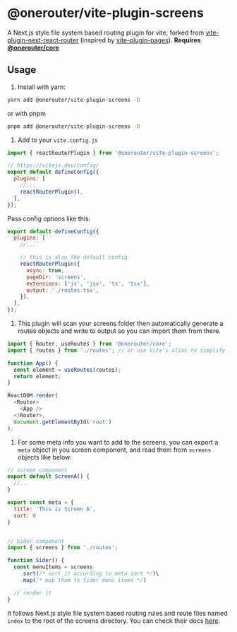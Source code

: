 # @onerouter/vite-plugin-screens

A Next.js style file system based routing plugin for vite, forked from [vite-plugin-next-react-router](https://github.com/zoubingwu/vite-plugin-next-react-router) (inspired by [vite-plugin-pages](https://github.com/hannoeru/vite-plugin-pages)). **Requires [@onerouter/core](https://npmjs.com/package/@onerouter/core)**

## Usage

1. Install with yarn:

```sh
yarn add @onerouter/vite-plugin-screens -D
```

or with pnpm

```sh
pnpm add @onerouter/vite-plugin-screens -D
```

1. Add to your `vite.config.js`

```js
import { reactRouterPlugin } from '@onerouter/vite-plugin-screens';

// https://vitejs.dev/config/
export default defineConfig({
  plugins: [
    //...
    reactRouterPlugin(),
  ],
});
```

Pass config options like this:

```js
export default defineConfig({
  plugins: [
    //...

    // this is also the default config
    reactRouterPlugin({
      async: true,
      pageDir: 'screens',
      extensions: ['js', 'jsx', 'ts', 'tsx'],
      output: './routes.tsx',
    }),
  ],
});
```

1. This plugin will scan your screens folder then automatically generate a routes objects and write to output so you can import them from there.

```js
import { Router, useRoutes } from '@onerouter/core';
import { routes } from './routes'; // or use Vite's alias to simplify import path for nested components

function App() {
  const element = useRoutes(routes);
  return element;
}

ReactDOM.render(
  <Router>
    <App />
  </Router>,
  document.getElementById('root')
);
```

1. For some meta info you want to add to the screens, you can export a `meta` object in you screen component, and read them from `screens` objects like below:

```js
// screen component
export default ScreenA() {
  //...
}

export const meta = {
  title: 'This is Screen A',
  sort: 0
}


// Sider component
import { screens } from './routes';

function Sider() {
  const menuItems = screens
    .sort(/* sort it according to meta.sort */)\
    .map(/* map them to Sider menu items */)

  // render it
}

```

It follows Next.js style file system based routing rules and route files named `index` to the root of the screens directory. You can check their docs [here](https://nextjs.org/docs/routing/introduction).
